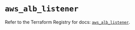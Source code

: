 # `aws_alb_listener`

Refer to the Terraform Registry for docs: [`aws_alb_listener`](https://registry.terraform.io/providers/hashicorp/aws/5.32.1/docs/resources/alb_listener).
